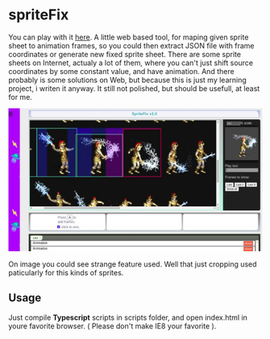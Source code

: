 # spriteFix
You can play with it [here](https://mycolaanikeiev.github.io/). A little web based tool, for maping given sprite sheet to animation frames, so you could then extract JSON file with frame coordinates or generate new fixed sprite sheet. There are some sprite sheets on Internet, actualy a lot of them, where you can't just shift source coordinates by some constant value, and have animation. And there probably is some solutions on Web, but because this is just my learning project, i writen it anyway. It still not polished, but should be usefull, at least for me.

[![Preview](https://github.com/MyColaAnikeiev/spriteFix/blob/main/img/preview.jpg)](https://github.com/MyColaAnikeiev/spriteFix/blob/main/img/preview.jpg)

On image you could see strange feature used. Well that just cropping used paticularly for this kinds of sprites. 

Usage
-----
Just compile **Typescript** scripts in scripts folder, and open index.html in youre favorite browser. ( Please don't make IE8 your favorite ).
